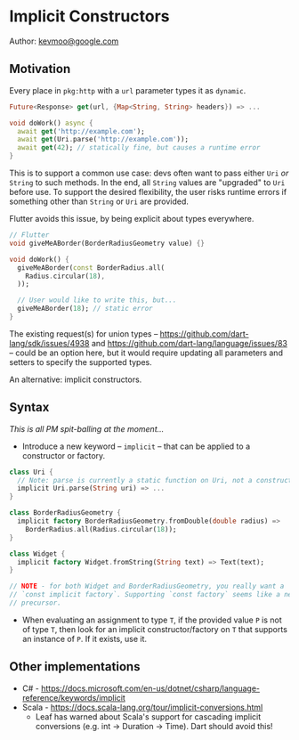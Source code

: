 # Implicit Constructors

Author: kevmoo@google.com

## Motivation

Every place in `pkg:http` with a `url` parameter types it as `dynamic`.

```dart
Future<Response> get(url, {Map<String, String> headers}) => ...

void doWork() async {
  await get('http://example.com');
  await get(Uri.parse('http://example.com'));
  await get(42); // statically fine, but causes a runtime error
}
```

This is to support a common use case: devs often want to pass either `Uri`
*or* `String` to such methods. In the end, all `String` values are "upgraded"
to `Uri` before use. To support the desired flexibility, the user risks
runtime errors if something other than `String` or `Uri` are provided.

Flutter avoids this issue, by being explicit about types everywhere.

```dart
// Flutter
void giveMeABorder(BorderRadiusGeometry value) {}

void doWork() {
  giveMeABorder(const BorderRadius.all(
    Radius.circular(18),
  ));

  // User would like to write this, but...
  giveMeABorder(18); // static error
}
```

The existing request(s) for union types –
https://github.com/dart-lang/sdk/issues/4938 and
https://github.com/dart-lang/language/issues/83
– could be an option here, but it would require updating all parameters
and setters to specify the supported types.

An alternative: implicit constructors.

## Syntax

*This is all PM spit-balling at the moment...*

* Introduce a new keyword – `implicit` – that can be applied to a constructor or
  factory.

```dart
class Uri {
  // Note: parse is currently a static function on Uri, not a constructor.
  implicit Uri.parse(String uri) => ...
}

class BorderRadiusGeometry {
  implicit factory BorderRadiusGeometry.fromDouble(double radius) =>
    BorderRadius.all(Radius.circular(18));
}

class Widget {
  implicit factory Widget.fromString(String text) => Text(text);
}

// NOTE - for both Widget and BorderRadiusGeometry, you really want a
// `const implicit factory`. Supporting `const factory` seems like a necessary
// precursor.
```

* When evaluating an assignment to type `T`, if the provided value `P` is
  not of type `T`, then look for an implicit constructor/factory on `T` that
  supports an instance of `P`. If it exists, use it.

## Other implementations

* C# - https://docs.microsoft.com/en-us/dotnet/csharp/language-reference/keywords/implicit
* Scala - https://docs.scala-lang.org/tour/implicit-conversions.html
  * Leaf has warned about Scala's support for cascading implicit conversions
    (e.g. int -> Duration -> Time). Dart should avoid this!
